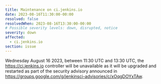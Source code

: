 ```yaml
---
title: Maintenance on ci.jenkins.io
date: 2023-08-16T11:30:00-00:00
resolved: false
resolvedWhen: 2023-08-16T13:30:00-00:00
# Possible severity levels: down, disrupted, notice
severity: down
affected:
  - ci.jenkins.io
section: issue
---
```


<!--
[Final Message]
The ci.jenkins.io controller is running with updated plugins and core version.

[Initial message]

-->

Wednesday August 16 2023, between 11:30 UTC and 13:30 UTC, the <https://ci.jenkins.io> controller will be unavailable as it will be upgraded and restarted as part of the security advisory announced in <https://groups.google.com/g/jenkinsci-advisories/c/xOqgDOYxTAw>.
